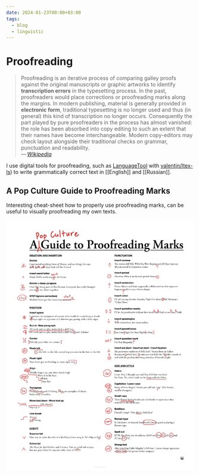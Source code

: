 ```yaml
---
date: 2024-01-23T00:00+03:00
tags:
  - blog
  - linguistic
---
```


# Proofreading

> Proofreading is an iterative process of comparing galley proofs against the
> original manuscripts or graphic artworks to identify **transcription errors**
> in the typesetting process. In the past, proofreaders would place corrections
> or proofreading marks along the margins. In modern publishing, material is
> generally provided in **electronic form**, traditional typesetting is no
> longer used and thus (in general) this kind of transcription no longer occurs.
> Consequently the part played by pure proofreaders in the process has almost
> vanished: the role has been absorbed into copy editing to such an extent that
> their names have become interchangeable. Modern copy-editors may check layout
> alongside their traditional checks on grammar, punctuation and readability.\
> — <cite>[Wikipedia](https://en.wikipedia.org/wiki/Proofreading)</cite>

I use digital tools for proofreading, such as
[LanguageTool](https://languagetool.org/ru) with
[valentjn/ltex-ls](https://github.com/valentjn/ltex-ls)) to write grammatically
correct text in [[English]] and [[Russian]].

## A Pop Culture Guide to Proofreading Marks

Interesting cheat-sheet how to properly use proofreading marks, can be useful
to visually proofreading my own texts.

[![A Pop Culture Guide to Proofreading Marks](./img/ref-Proofreading.webp)](https://popchart.co/products/a-pop-culture-guide-to-proofreading-marks)
